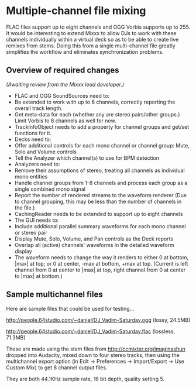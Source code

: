 # Multiple-channel file mixing

FLAC files support up to eight channels and OGG Vorbis supports up to
255. It would be interesting to extend Mixxx to allow DJs to work with
these channels individually within a virtual deck so as to be able to
create live remixes from stems. Doing this from a single multi-channel
file greatly simplifies the workflow and eliminates synchronization
problems.

## Overview of required changes

*(Awaiting review from the Mixxx lead developer.)*

  - FLAC and OGG SoundSources need to:
  - Be extended to work with up to 8 channels, correctly reporting the
    overall track length.
  - Get meta-data for each (whether any are stereo pairs/other groups.)
    Limit Vorbis to 8 channels as well for now.
  - TrackInfoObject needs to add a property for channel groups and
    get/set functions for it.
  - Decks need to:
  - Offer additional controls for each mono channel or channel group:
    Mute, Solo and Volume controls 
  - Tell the Analyzer which channel(s) to use for BPM detection
  - Analyzers need to:
  - Remove their assumptions of stereo, treating all channels as
    individual mono entities
  - Handle channel groups from 1-8 channels and process each group as a
    single combined mono signal
  - Report the number of rendered streams to the waveform renderer (Due
    to channel grouping, this may be less than the number of channels in
    the file.)
  - CachingReader needs to be extended to support up to eight channels
  - The GUI needs to:
  - Include additional parallel summary waveforms for each mono channel
    or stereo pair
  - Display Mute, Solo, Volume, and Pan controls as the Deck reports
  - Overlap all (active) channels' waveforms in the detailed waveform
    display
  - The waveform needs to change the way it renders to either 0 at
    bottom, |max| at top; or 0 at center, -max at bottom, +max at top.
    (Current is left channel from 0 at center to |max| at top, right
    channel from 0 at center to |max| at bottom.)

## Sample multichannel files

Here are sample files that could be used for testing...

<http://people.64studio.com/~daniel/DJ_Vadim-Saturday.ogg> (lossy,
24.5MB)

<http://people.64studio.com/~daniel/DJ_Vadim-Saturday.flac> (lossless,
71.3MB)

These are made using the stem files from
<http://ccmixter.org/imaginashun> dropped into Audacity, mixed down to
four stereo tracks, then using the multichannel export option (in Edit
-\> Preferences -\> Import/Export -\> Use Custom Mix) to get 8 channel
output files.

They are both 44.1KHz sample rate, 16 bit depth, quality setting 5.
